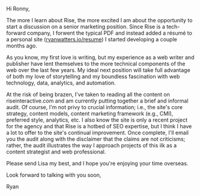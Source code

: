 Hi Ronny,

The more I learn about Rise, the more excited I am about the opportunity to start a discussion on a senior marketing position. Since Rise is a tech-forward company, I forwent the typical PDF and instead added a résumé to a personal site ([ryanwatters.io/resume](https://ryanwatters.io/resume)) I started developing a couple months ago.

As you know, my first love is writing, but my experience as a web writer and publisher have lent themselves to the more technical components of the web over the last few years. My ideal next position will take full advantage of both my love of storytelling and my boundless fascination with web technology, data, analytics, and automation.

At the risk of being brazen, I've taken to reading all the content on riseinteractive.com and am currently putting together a brief and informal audit. Of course, I'm not privy to crucial information; i.e., the site's core strategy, content models, content marketing framework (e.g., CMI), preferred style, analytics, etc. I also know the site is only a recent project for the agency and that Rise is a hotbed of SEO expertise, but I think I have a lot to offer to the site's continual improvement. Once complete, I'll email you the audit along with the disclaimer that the claims are not criticisms; rather, the audit illustrates the way I approach projects of this ilk as a content strategist and web professional.

Please send Lisa my best, and I hope you're enjoying your time overseas.

Look forward to talking with you soon,

Ryan



